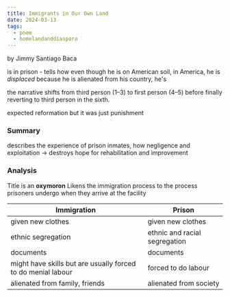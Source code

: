 ```yaml
---
title: Immigrants in Our Own Land
date: 2024-03-13
tags:
  - poem
  - homelandanddiaspora
---
```

by Jimmy Santiago Baca

is in prison - tells how even though he is on American soil, in America, he is *displaced* because he is alienated from his country, he's 

the narrative shifts from third person (1–3) to first person (4–5) before finally reverting to third person in the sixth.

expected reformation but it was just punishment
### Summary
describes the experience of prison inmates, how negligence and exploitation   -> destroys hope for rehabilitation and improvement 
### Analysis
Title is an **oxymoron**
Likens the immigration process to the process prisoners undergo when they arrive at the facility 

| Immigration                                                  | Prison                        |
| ------------------------------------------------------------ | ----------------------------- |
| given new clothes                                            | given new clothes             |
| ethnic segregation                                           | ethnic and racial segregation |
| documents                                                    | documents                     |
| might have skills but are usually forced to do menial labour | forced to do labour           |
| alienated from family, friends                               | alienated from society        |
